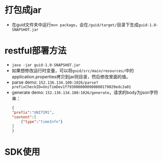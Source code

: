 # 打包成jar
- 在guid文件夹中运行`mvn package`，会在`/guid/target/`目录下生成`guid-1.0-SNAPSHOT.jar`

# restful部署方法
- `java -jar guid-1.0-SNAPSHOT.jar`
- 如果想修改运行时变量，可以将`guid/src/main/resources/`中的application.properties拷贝到jar同目录，然后修改里面的值。
- parse demo: `152.136.134.100:1026/parse?prefixCheckID=UniTimDev1f7930000000900000179029edc2a01`
- generate demo: `152.136.134.100:1026/generate`，请求的body为json字符串：
    ```JSON
    {
	"prefix":"UNITIM1",
	"content":[
		{"type":"timeInfo"}
	]
    }
    ```

# SDK使用
    